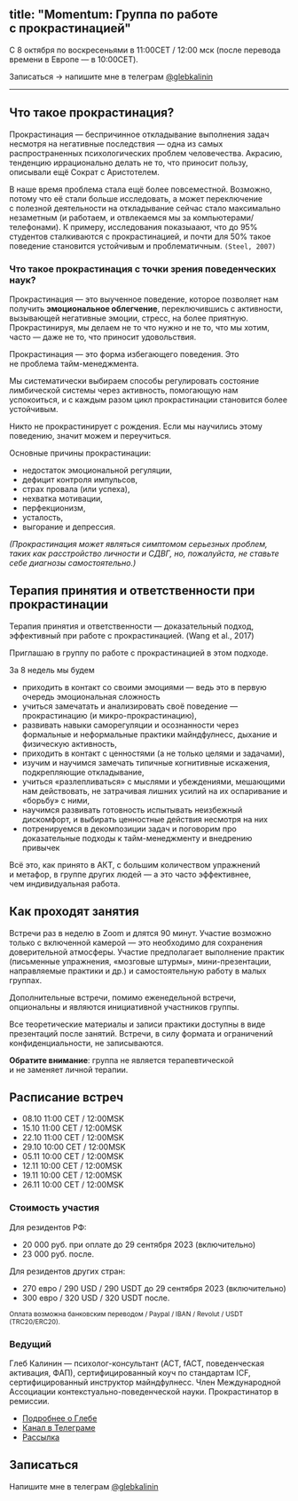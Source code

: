 title: "Momentum: Группа по работе с прокрастинацией"
---

С 8 октября по воскресеньями в 11:00CET / 12:00 мск (после перевода времени в Европе — в 10:00CET).

Записаться →  напишите мне в телеграм [@glebkalinin](https://t.me/glebkalinin)

- - -

## Что такое прокрастинация?

Прокрастинация — беспричинное откладывание выполнения задач несмотря на негативные последствия —  одна из самых распространенных психологических проблем человечества. Акрасию, тенденцию иррационально делать не то, что приносит пользу, описывали ещё Сократ с Аристотелем.

В наше время проблема стала ещё более повсеместной. Возможно, потому что её стали больше исследовать, а может переключение с полезной деятельности на откладывание сейчас стало максимально незаметным (и работаем, и отвлекаемся мы за компьютерами/телефонами). К примеру, исследования показыаают, что до 95% студентов сталкиваются с прокрастинацией, и почти для 50% такое поведение становится устойчивым и проблематичным. <code>(Steel, 2007)</code>


### Что такое прокрастинация с точки зрения поведенческих наук? 

Прокрастинация — это выученное поведение, которое позволяет нам получить **эмоциональное облегчение**, переключившись с активности, вызывающей негативные эмоции, стресс, на более приятную. Прокрастинируя, мы делаем не то что нужно и не то, что мы хотим, часто — даже не то, что приносит удовольствия. 

Прокрастинация — это форма избегающего поведения. Это не проблема тайм-менеджмента.

Мы систематически выбираем способы регулировать состояние лимбической системы через активность, помогающую нам успокоиться, и с каждым разом цикл прокрастинации становится более устойчивым. 

Никто не прокрастинирует с рождения. Если мы научились этому поведению, значит можем и переучиться.

Основные причины прокрастинации: 
- недостаток эмоциональной регуляции, 
- дефицит контроля импульсов, 
- страх провала (или успеха), 
- нехватка мотивации, 
- перфекционизм, 
- усталость, 
- выгорание и депрессия. 

_(Прокрастинация может являться симптомом серьезных проблем, таких как расстройство личности и СДВГ, но, пожалуйста, не ставьте себе диагнозы самостоятельно.)_

## Терапия принятия и ответственности при прокрастинации

Терапия принятия и ответственности — доказательный подход, эффективный при работе с прокрастинацией.  (Wang et al., 2017) 

Приглашаю в группу по работе с прокрастинацией в этом подходе. 

За 8 недель мы будем
- приходить в контакт со своими эмоциями — ведь это в первую очередь эмоциональная сложность
- учиться замечатать и анализировать своё поведение — прокрастинацию (и микро-прокрастинацию), 
- развивать навыки саморегуляции и осознанности через формальные и неформальные практики майндфулнесс, дыхание и физическую активность,
- приходить в контакт с ценностями (а не только целями и задачами),
- изучим и научимся замечать типичные когнитивные искажения, подкрепляющие откладывание,
- учиться «разлепливаться» с мыслями и убеждениями, мешающими нам действовать, не затрачивая лишних усилий на их оспаривание и «борьбу» с ними,
- научимся развивать готовность испытывать неизбежный дискомфорт, и выбирать ценностные действия несмотря на них
- потренируемся в декомпозиции задач и поговорим про доказательные подходы к тайм-менеджменту и внедрению привычек

Всё это, как принято в АКТ, с большим количеством упражнений и метафор, в группе других людей — а это часто эффективнее, чем индивидуальная работа. 


## Как проходят занятия

Встречи раз в неделю в Zoom и длятся 90 минут. Участие возможно только с включенной камерой — это необходимо для сохранения доверительной атмосферы. Участие предполагает выполнение практик (письменные упражнения, «мозговые штурмы», мини-презентации, направляемые практики и др.) и самостоятельную работу в малых группах.

Дополнительные встречи, помимо еженедельной встречи, опциональны и являются инициативной участников группы. 

Все теоретические материалы и записи практики доступны в виде презентаций после занятий. Встречи, в силу формата и ограничений конфиденциальности, не записываются. 

**Обратите внимание**: группа не является терапевтической и не заменяет личной терапии. 

## Расписание встреч

- 08.10 11:00 CET / 12:00MSK
- 15.10 11:00 CET / 12:00MSK
- 22.10 11:00 CET / 12:00MSK
- 29.10 10:00 CET / 12:00MSK
- 05.11 10:00 CET / 12:00MSK
- 12.11 10:00 CET / 12:00MSK
- 19.11 10:00 CET / 12:00MSK
- 26.11 10:00 CET / 12:00MSK

<!-- ## О чём говорят участники прошлых групп -->


### Стоимость участия

Для резидентов РФ:
- 20 000 руб. при оплате до 29 сентября 2023 (включительно)
- 23 000 руб. после. 


Для резидентов других стран:
- 270 евро / 290 USD / 290 USDT до 29 сентября 2023 (включительно)
- 300 евро / 320 USD / 320 USDT после. 

<small>Оплата возможна банковским переводом / Paypal / IBAN / Revolut / USDT (TRC20/ERC20).</small>


### Ведущий 

Глеб Калинин — психолог-консультант (ACT, fACT, поведенческая активация, ФАП), сертифицированный коуч по стандартам ICF, сертифицированный инструктор майндфулнесс. Член Международной Ассоциации контекстуально-поведенческой науки. Прокрастинатор в ремиссии.

- [Подробнее о Глебе](https://glebkalinin.ru/about/)
- [Канал в Телеграме](https://t.me/Experimentally)
- [Рассылка](https://glebkalinin.ru/subscribe/)


## Записаться

Напишите мне в телеграм [@glebkalinin](https://t.me/glebkalinin)